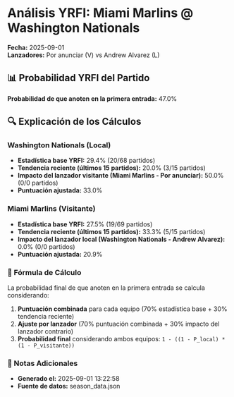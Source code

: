 # Análisis YRFI: Miami Marlins @ Washington Nationals

**Fecha:** 2025-09-01  
**Lanzadores:** Por anunciar (V) vs Andrew Alvarez (L)

## 📊 Probabilidad YRFI del Partido

**Probabilidad de que anoten en la primera entrada:** 47.0%

## 🔍 Explicación de los Cálculos

### Washington Nationals (Local)
- **Estadística base YRFI:** 29.4% (20/68 partidos)
- **Tendencia reciente (últimos 15 partidos):** 20.0% (3/15 partidos)
- **Impacto del lanzador visitante (Miami Marlins - Por anunciar):** 50.0% (0/0 partidos)
- **Puntuación ajustada:** 33.0%

### Miami Marlins (Visitante)
- **Estadística base YRFI:** 27.5% (19/69 partidos)
- **Tendencia reciente (últimos 15 partidos):** 33.3% (5/15 partidos)
- **Impacto del lanzador local (Washington Nationals - Andrew Alvarez):** 0.0% (0/0 partidos)
- **Puntuación ajustada:** 20.9%

### 📝 Fórmula de Cálculo

La probabilidad final de que anoten en la primera entrada se calcula considerando:
1. **Puntuación combinada** para cada equipo (70% estadística base + 30% tendencia reciente)
2. **Ajuste por lanzador** (70% puntuación combinada + 30% impacto del lanzador contrario)
3. **Probabilidad final** considerando ambos equipos: `1 - ((1 - P_local) * (1 - P_visitante))`

### 📌 Notas Adicionales

- **Generado el:** 2025-09-01 13:22:58
- **Fuente de datos:** season_data.json

